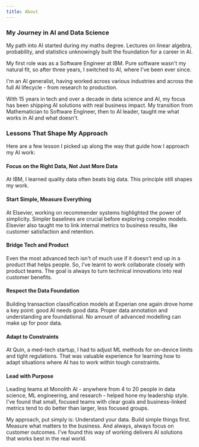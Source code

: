 ```yaml
---
title: About
---
```


### My Journey in AI and Data Science

My path into AI started during my maths degree. Lectures on linear algebra, probability, and statistics unknowingly built the foundation for a career in AI.

My first role was as a Software Engineer at IBM. Pure software wasn't my natural fit, so after three years, I switched to AI, where I've been ever since.

I'm an AI generalist, having worked across various industries and across the full AI lifecycle - from research to production. 

With 15 years in tech and over a decade in data science and AI, my focus has been shipping AI solutions with real business impact. My transition from Mathematician to Software Engineer, then to AI leader, taught me what works in AI and what doesn't.

### Lessons That Shape My Approach
Here are a few lesson I picked up along the way that guide how I approach my AI work:

#### Focus on the Right Data, Not Just More Data
At IBM, I learned quality data often beats big data. This principle still shapes my work.

#### Start Simple, Measure Everything
At Elsevier, working on recommender systems highlighted the power of simplicity. Simpler baselines are crucial before exploring complex models. Elsevier also taught me to link internal metrics to business results, like customer satisfaction and retention.

#### Bridge Tech and Product
Even the most advanced tech isn't of much use if it doesn't end up in a product that helps people. So, I've learnt to work collaborate closely with product teams. The goal is always to turn technical innovations into real customer benefits.

#### Respect the Data Foundation
Building transaction classification models at Experian one again drove home a key point: good AI needs good data. Proper data annotation and understanding are foundational. No amount of advanced modelling can make up for poor data.

#### Adapt to Constraints
At Quin, a med-tech startup, I had to adjust ML methods for on-device limits and tight regulations. That was valuable experience for learning how to adapt situations where AI has to work within tough constraints.

#### Lead with Purpose
Leading teams at Monolith AI - anywhere from 4 to 20 people in data science, ML engineering, and research - helped hone my leadership style. I've found that small, focused teams with clear goals and business-linked metrics tend to do better than larger, less focused groups.

My approach, put simply is: Understand your data. Build simple things first. Measure what matters to the business. And always, always focus on customer outcomes. I've found this way of working delivers AI solutions that works best in the real world.
